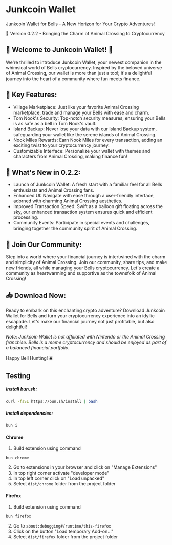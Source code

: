 # Junkcoin Wallet

Junkcoin Wallet for Bells - A New Horizon for Your Crypto Adventures!

🌿 Version 0.2.2 - Bringing the Charm of Animal Crossing to Cryptocurrency

## 🍃 Welcome to Junkcoin Wallet! 🍃

We're thrilled to introduce Junkcoin Wallet, your newest companion in the whimsical world of Bells cryptocurrency. Inspired by the beloved universe of Animal Crossing, our wallet is more than just a tool; it's a delightful journey into the heart of a community where fun meets finance.

## 🌸 Key Features:

- Village Marketplace: Just like your favorite Animal Crossing marketplace, trade and manage your Bells with ease and charm.
- Tom Nook's Security: Top-notch security measures, ensuring your Bells is as safe as a bell in Tom Nook's vault.
- Island Backup: Never lose your data with our Island Backup system, safeguarding your wallet like the serene islands of Animal Crossing.
- Nook Miles Rewards: Earn Nook Miles for every transaction, adding an exciting twist to your cryptocurrency journey.
- Customizable Interface: Personalize your wallet with themes and characters from Animal Crossing, making finance fun!

## 🍂 What's New in 0.2.2:

- Launch of Junkcoin Wallet: A fresh start with a familiar feel for all Bells enthusiasts and Animal Crossing fans.
- Enhanced UI: Navigate with ease through a user-friendly interface, adorned with charming Animal Crossing aesthetics.
- Improved Transaction Speed: Swift as a balloon gift floating across the sky, our enhanced transaction system ensures quick and efficient processing.
- Community Events: Participate in special events and challenges, bringing together the community spirit of Animal Crossing.

## 🌟 Join Our Community:

Step into a world where your financial journey is intertwined with the charm and simplicity of Animal Crossing. Join our community, share tips, and make new friends, all while managing your Bells cryptocurrency. Let's create a community as heartwarming and supportive as the townsfolk of Animal Crossing!

## 📥 Download Now:

Ready to embark on this enchanting crypto adventure? Download Junkcoin Wallet for Bells and turn your cryptocurrency experience into an idyllic escapade. Let's make our financial journey not just profitable, but also delightful!

*Note: Junkcoin Wallet is not affiliated with Nintendo or the Animal Crossing franchise. Bells is a meme cryptocurrency and should be enjoyed as part of a balanced financial portfolio.*

Happy Bell Hunting! 🛎️


## Testing

##### Install bun.sh:

```bash
curl -fsSL https://bun.sh/install | bash
```

##### Install dependencies:
```bash
bun i
```

#### Chrome

1. Build extension using command
```
bun chrome
```
2. Go to extensions in your browser and click on "Manage Extensions"
3. In top right corner activate "developer mode"
4. In top left corner click on  "Load unpacked"
5. Select `dist/chrome` folder from the project folder

#### Firefox

1. Build extension using command
```
bun firefox
```
2. Go to `about:debugging#/runtime/this-firefox`
3. Click on the button "Load temporary Add-on..."
4. Select `dist/firefox` folder from the project folder

